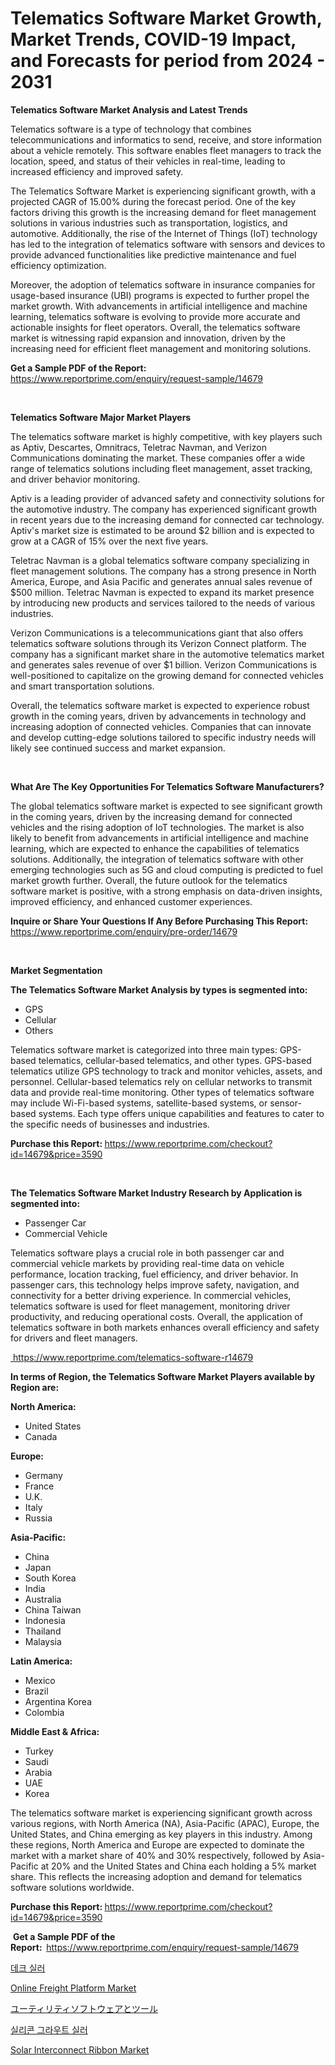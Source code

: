<p><h1>Telematics Software Market Growth, Market Trends, COVID-19 Impact, and Forecasts for period from 2024 - 2031</h1></p><p><strong>Telematics Software Market Analysis and Latest Trends</strong></p>
<p><p>Telematics software is a type of technology that combines telecommunications and informatics to send, receive, and store information about a vehicle remotely. This software enables fleet managers to track the location, speed, and status of their vehicles in real-time, leading to increased efficiency and improved safety.</p><p>The Telematics Software Market is experiencing significant growth, with a projected CAGR of 15.00% during the forecast period. One of the key factors driving this growth is the increasing demand for fleet management solutions in various industries such as transportation, logistics, and automotive. Additionally, the rise of the Internet of Things (IoT) technology has led to the integration of telematics software with sensors and devices to provide advanced functionalities like predictive maintenance and fuel efficiency optimization.</p><p>Moreover, the adoption of telematics software in insurance companies for usage-based insurance (UBI) programs is expected to further propel the market growth. With advancements in artificial intelligence and machine learning, telematics software is evolving to provide more accurate and actionable insights for fleet operators. Overall, the telematics software market is witnessing rapid expansion and innovation, driven by the increasing need for efficient fleet management and monitoring solutions.</p></p>
<p><strong>Get a Sample PDF of the Report:&nbsp;</strong> <a href="https://www.reportprime.com/enquiry/request-sample/14679">https://www.reportprime.com/enquiry/request-sample/14679</a></p>
<p>&nbsp;</p>
<p><strong>Telematics Software Major Market Players</strong></p>
<p><p>The telematics software market is highly competitive, with key players such as Aptiv, Descartes, Omnitracs, Teletrac Navman, and Verizon Communications dominating the market. These companies offer a wide range of telematics solutions including fleet management, asset tracking, and driver behavior monitoring.</p><p>Aptiv is a leading provider of advanced safety and connectivity solutions for the automotive industry. The company has experienced significant growth in recent years due to the increasing demand for connected car technology. Aptiv's market size is estimated to be around $2 billion and is expected to grow at a CAGR of 15% over the next five years.</p><p>Teletrac Navman is a global telematics software company specializing in fleet management solutions. The company has a strong presence in North America, Europe, and Asia Pacific and generates annual sales revenue of $500 million. Teletrac Navman is expected to expand its market presence by introducing new products and services tailored to the needs of various industries.</p><p>Verizon Communications is a telecommunications giant that also offers telematics software solutions through its Verizon Connect platform. The company has a significant market share in the automotive telematics market and generates sales revenue of over $1 billion. Verizon Communications is well-positioned to capitalize on the growing demand for connected vehicles and smart transportation solutions.</p><p>Overall, the telematics software market is expected to experience robust growth in the coming years, driven by advancements in technology and increasing adoption of connected vehicles. Companies that can innovate and develop cutting-edge solutions tailored to specific industry needs will likely see continued success and market expansion.</p></p>
<p>&nbsp;</p>
<p><strong>What Are The Key Opportunities For Telematics Software Manufacturers?</strong></p>
<p><p>The global telematics software market is expected to see significant growth in the coming years, driven by the increasing demand for connected vehicles and the rising adoption of IoT technologies. The market is also likely to benefit from advancements in artificial intelligence and machine learning, which are expected to enhance the capabilities of telematics solutions. Additionally, the integration of telematics software with other emerging technologies such as 5G and cloud computing is predicted to fuel market growth further. Overall, the future outlook for the telematics software market is positive, with a strong emphasis on data-driven insights, improved efficiency, and enhanced customer experiences.</p></p>
<p><strong>Inquire or Share Your Questions If Any Before Purchasing This Report:</strong> <a href="https://www.reportprime.com/enquiry/pre-order/14679">https://www.reportprime.com/enquiry/pre-order/14679</a></p>
<p>&nbsp;</p>
<p><strong>Market Segmentation</strong></p>
<p><strong>The Telematics Software Market Analysis by types is segmented into:</strong></p>
<p><ul><li>GPS</li><li>Cellular</li><li>Others</li></ul></p>
<p><p>Telematics software market is categorized into three main types: GPS-based telematics, cellular-based telematics, and other types. GPS-based telematics utilize GPS technology to track and monitor vehicles, assets, and personnel. Cellular-based telematics rely on cellular networks to transmit data and provide real-time monitoring. Other types of telematics software may include Wi-Fi-based systems, satellite-based systems, or sensor-based systems. Each type offers unique capabilities and features to cater to the specific needs of businesses and industries.</p></p>
<p><strong>Purchase this Report:&nbsp;</strong><a href="https://www.reportprime.com/checkout?id=14679&price=3590">https://www.reportprime.com/checkout?id=14679&price=3590</a></p>
<p>&nbsp;</p>
<p><strong>The Telematics Software Market Industry Research by Application is segmented into:</strong></p>
<p><ul><li>Passenger Car</li><li>Commercial Vehicle</li></ul></p>
<p><p>Telematics software plays a crucial role in both passenger car and commercial vehicle markets by providing real-time data on vehicle performance, location tracking, fuel efficiency, and driver behavior. In passenger cars, this technology helps improve safety, navigation, and connectivity for a better driving experience. In commercial vehicles, telematics software is used for fleet management, monitoring driver productivity, and reducing operational costs. Overall, the application of telematics software in both markets enhances overall efficiency and safety for drivers and fleet managers.</p></p>
<p><a href="https://www.reportprime.com/telematics-software-r14679">&nbsp;https://www.reportprime.com/telematics-software-r14679</a></p>
<p><strong>In terms of Region, the Telematics Software Market Players available by Region are:</strong></p>
<p>
    <p> <strong> North America: </strong>
        <ul>
            <li>United States</li>
            <li>Canada</li>
        </ul>
        </p> 
    <p> <strong> Europe: </strong>
        <ul>
            <li>Germany</li>
            <li>France</li>
            <li>U.K.</li>
            <li>Italy</li>
            <li>Russia</li>
        </ul>
        </p> 
    <p> <strong> Asia-Pacific: </strong>
        <ul>
            <li>China</li>
            <li>Japan</li>
            <li>South Korea</li>
            <li>India</li>
            <li>Australia</li>
            <li>China Taiwan</li>
            <li>Indonesia</li>
            <li>Thailand</li>
            <li>Malaysia</li>
        </ul>
        </p> 
    <p> <strong> Latin America: </strong>
        <ul>
            <li>Mexico</li>
            <li>Brazil</li>
            <li>Argentina Korea</li>
            <li>Colombia</li>
        </ul>
        </p> 
    <p> <strong> Middle East & Africa: </strong>
        <ul>
            <li>Turkey</li>
            <li>Saudi</li>
            <li>Arabia</li>
            <li>UAE</li>
            <li>Korea</li>
        </ul>
    </p>
    </p>
<p><p>The telematics software market is experiencing significant growth across various regions, with North America (NA), Asia-Pacific (APAC), Europe, the United States, and China emerging as key players in this industry. Among these regions, North America and Europe are expected to dominate the market with a market share of 40% and 30% respectively, followed by Asia-Pacific at 20% and the United States and China each holding a 5% market share. This reflects the increasing adoption and demand for telematics software solutions worldwide.</p></p>
<p><strong>Purchase this Report: </strong><a href="https://www.reportprime.com/checkout?id=14679&price=3590">https://www.reportprime.com/checkout?id=14679&price=3590</a></p>
<p>&nbsp;<strong>Get a Sample PDF of the Report:&nbsp;&nbsp;</strong><a href="https://www.reportprime.com/enquiry/request-sample/14679">https://www.reportprime.com/enquiry/request-sample/14679</a></p>
<p><strong></strong></p>
<p><p><a href="https://github.com/TitusBoyer1/Market-Research-Report-List-1/blob/main/702874575537.md">데크 실러</a></p><p><a href="https://github.com/yemakinde/Market-Research-Report-List-2/blob/main/online-freight-platform-market.md">Online Freight Platform Market</a></p><p><a href="https://github.com/charm854/Market-Research-Report-List-1/blob/main/966531681047.md">ユーティリティソフトウェアとツール</a></p><p><a href="https://github.com/iansanftyord09878/Market-Research-Report-List-1/blob/main/755993175536.md">실리콘 그라우트 실러</a></p><p><a href="https://www.linkedin.com/pulse/solar-interconnect-ribbon-market-insight-trends-growth-hbyse?trackingId=%2BqppCCSPsZYrtw4f%2FdLfCg%3D%3D">Solar Interconnect Ribbon Market</a></p></p>